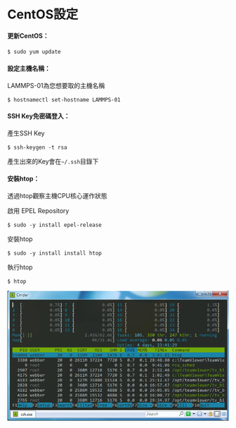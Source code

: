 # CentOS設定

#### 更新CentOS：

```
$ sudo yum update
```

#### 

#### 設定主機名稱：

LAMMPS-01為您想要取的主機名稱

```
$ hostnamectl set-hostname LAMMPS-01
```

#### SSH Key免密碼登入：

產生SSH Key

```
$ ssh-keygen -t rsa
```

產生出來的Key會在`~/.ssh`目錄下

#### 

#### 安裝htop：

透過htop觀察主機CPU核心運作狀態

啟用 EPEL Repository

```
$ sudo -y install epel-release
```

安裝htop

```
$ sudo -y install install htop
```

執行htop

```
$ htop
```

![](/Image/htop.png)

